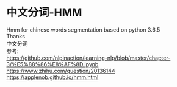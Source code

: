 # 中文分词-HMM
Hmm for chinese words segmentation based on python 3.6.5  
Thanks  
中文分词  
参考:  
https://github.com/nlpinaction/learning-nlp/blob/master/chapter-3/%E5%88%86%E8%AF%8D.ipynb  
https://www.zhihu.com/question/20136144  
https://applenob.github.io/hmm.html
